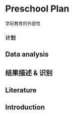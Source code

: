 # Preschool Plan

学前教育的外部性

### 计划

## Data analysis



## 结果描述 & 识别



## Literature



## Introduction





